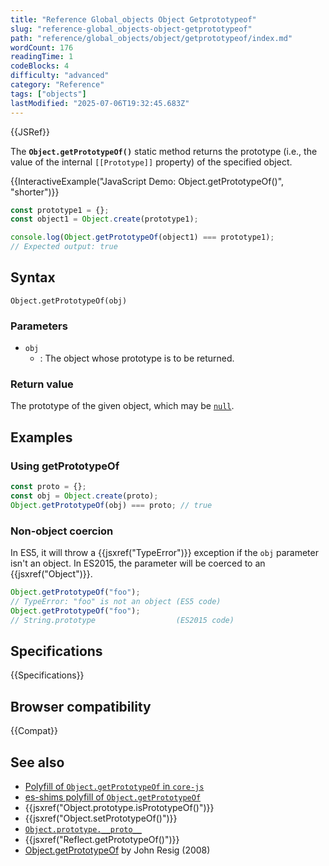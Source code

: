 ```yaml
---
title: "Reference Global_objects Object Getprototypeof"
slug: "reference-global_objects-object-getprototypeof"
path: "reference/global_objects/object/getprototypeof/index.md"
wordCount: 176
readingTime: 1
codeBlocks: 4
difficulty: "advanced"
category: "Reference"
tags: ["objects"]
lastModified: "2025-07-06T19:32:45.683Z"
---
```



{{JSRef}}

The **`Object.getPrototypeOf()`** static method returns the prototype
(i.e., the value of the internal `[[Prototype]]` property) of the specified
object.

{{InteractiveExample("JavaScript Demo: Object.getPrototypeOf()", "shorter")}}

```js interactive-example
const prototype1 = {};
const object1 = Object.create(prototype1);

console.log(Object.getPrototypeOf(object1) === prototype1);
// Expected output: true
```

## Syntax

```js-nolint
Object.getPrototypeOf(obj)
```

### Parameters

- `obj`
  - : The object whose prototype is to be returned.

### Return value

The prototype of the given object, which may be [`null`](/en-US/docs/Web/JavaScript/Reference/Operators/null).

## Examples

### Using getPrototypeOf

```js
const proto = {};
const obj = Object.create(proto);
Object.getPrototypeOf(obj) === proto; // true
```

### Non-object coercion

In ES5, it will throw a {{jsxref("TypeError")}} exception if the `obj`
parameter isn't an object. In ES2015, the parameter will be coerced to an
{{jsxref("Object")}}.

```js
Object.getPrototypeOf("foo");
// TypeError: "foo" is not an object (ES5 code)
Object.getPrototypeOf("foo");
// String.prototype                  (ES2015 code)
```

## Specifications

{{Specifications}}

## Browser compatibility

{{Compat}}

## See also

- [Polyfill of `Object.getPrototypeOf` in `core-js`](https://github.com/zloirock/core-js#ecmascript-object)
- [es-shims polyfill of `Object.getPrototypeOf`](https://www.npmjs.com/package/object.getprototypeof)
- {{jsxref("Object.prototype.isPrototypeOf()")}}
- {{jsxref("Object.setPrototypeOf()")}}
- [`Object.prototype.__proto__`](/en-US/docs/Web/JavaScript/Reference/Global_Objects/Object/proto)
- {{jsxref("Reflect.getPrototypeOf()")}}
- [Object.getPrototypeOf](https://johnresig.com/blog/objectgetprototypeof/) by John Resig (2008)
